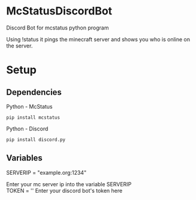 # McStatusDiscordBot
Discord Bot for mcstatus python program

Using !status it pings the minecraft server and shows you who is online on the server.


# Setup

## Dependencies

Python - McStatus

```
pip install mcstatus
```
Python - Discord

```
pip install discord.py
```

## Variables

SERVERIP = "example.org:1234"

Enter your mc server ip into the variable SERVERIP <br />
TOKEN = ''
Enter your discord bot's token here

